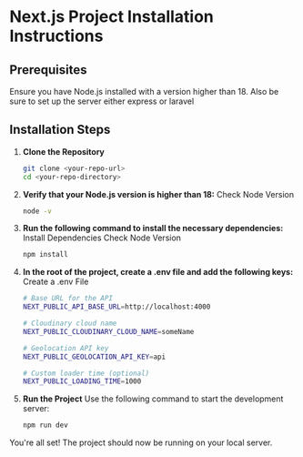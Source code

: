 # Next.js Project Installation Instructions

## Prerequisites

Ensure you have Node.js installed with a version higher than 18.
Also be sure to set up the server either express or laravel

## Installation Steps

1. **Clone the Repository**

   ```bash
   git clone <your-repo-url>
   cd <your-repo-directory>
   ```

2. **Verify that your Node.js version is higher than 18:**
   Check Node Version

   ```bash
   node -v
   ```

3. **Run the following command to install the necessary dependencies:**
   Install Dependencies
   Check Node Version

   ```bash
   npm install
   ```

4. **In the root of the project, create a .env file and add the following keys:**
   Create a .env File

   ```bash
   # Base URL for the API
   NEXT_PUBLIC_API_BASE_URL=http://localhost:4000

   # Cloudinary cloud name
   NEXT_PUBLIC_CLOUDINARY_CLOUD_NAME=someName

   # Geolocation API key
   NEXT_PUBLIC_GEOLOCATION_API_KEY=api

   # Custom loader time (optional)
   NEXT_PUBLIC_LOADING_TIME=1000
   ```

5. **Run the Project**
   Use the following command to start the development server:
   ```bash
   npm run dev
   ```

You're all set! The project should now be running on your local server.

